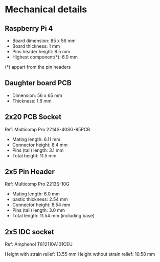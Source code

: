 # Mechanical details

## Raspberry Pi 4

- Board dimension: 85 x 56 mm
- Board thickness: 1 mm
- Pins header height: 8.5 mm
- Highest component(*): 6.0 mm

(*) appart from the pin headers

## Daughter board PCB 

- Dimension: 56 x 65 mm
- Thickness: 1.6 mm

## 2x20 PCB Socket

Ref: Multicomp Pro 2214S-40SG-85PCB

- Mating length: 6.11 mm
- Connector height: 8.4 mm
- Pins (tail) length: 3.1 mm
- Total height: 11.5 mm

## 2x5 Pin Header

Ref: Multicomp Pro 2213S-10G

- Mating length: 6.0 mm
- pastic thickness: 2.54 mm
- Connector height: 8.54 mm
- Pins (tail) length: 3.0 mm
- Total length: 11.54 mm (including base)

## 2x5 IDC socket

Ref: Amphenol T812110A101CEU

Height with strain relief: 13.55 mm
Height wthout strain relief: 10.58 mm
